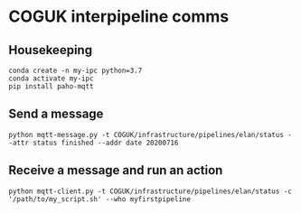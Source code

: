 # COGUK interpipeline comms

## Housekeeping

    conda create -n my-ipc python=3.7
    conda activate my-ipc
    pip install paho-mqtt

## Send a message

    python mqtt-message.py -t COGUK/infrastructure/pipelines/elan/status --attr status finished --addr date 20200716

## Receive a message and run an action

    python mqtt-client.py -t COGUK/infrastructure/pipelines/elan/status -c '/path/to/my_script.sh' --who myfirstpipeline
